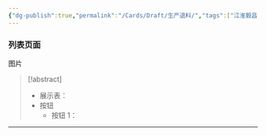 ```yaml
---
{"dg-publish":true,"permalink":"/Cards/Draft/生产退料/","tags":["江淮毅昌/蝶创I-MES/MES"]}
---
```



### 列表页面

图片

> [!abstract]
> - 展示表：
> - 按钮
> 	- 按钮 1：

---

